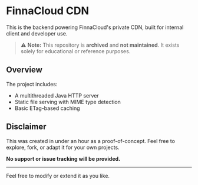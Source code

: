 # FinnaCloud CDN

This is the backend powering FinnaCloud's private CDN, built for internal client and developer use.

> ⚠️ **Note:** This repository is **archived** and **not maintained**. It exists solely for educational or reference purposes.

## Overview

The project includes:

- A multithreaded Java HTTP server
- Static file serving with MIME type detection
- Basic ETag-based caching

## Disclaimer

This was created in under an hour as a proof-of-concept. Feel free to explore, fork, or adapt it for your own projects.

**No support or issue tracking will be provided.**

---

Feel free to modify or extend it as you like.